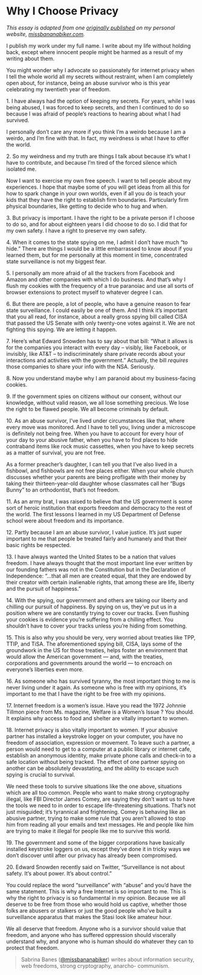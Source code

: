 
# Why I Choose Privacy

*This essay is adapted from one [originally published](http://www.missbananabiker.com/2015/10/28/the-option-of-privacy/) on my personal website, [missbananabiker.com](missbananabiker.com).*

<p>I publish my work under my full name. I write about my life without
holding back, except where innocent people might be harmed as a result
of my writing about them.</p>

<p>You might wonder why I advocate so passionately for internet privacy
when I tell the whole world all my secrets without restraint, when I
am completely open about, for instance, being an abuse survivor who is
this year celebrating my twentieth year of freedom.</p>

<p>1. I have always had the option of keeping my secrets. For years,
while I was being abused, I was forced to keep secrets, and then I
continued to do so because I was afraid of people’s reactions to
hearing about what I had survived.<p>

<p>I personally don’t care any more if you think I’m a weirdo because I
am a weirdo, and I’m fine with that. In fact, my weirdness is what I
have to offer the world.</p>

<p>2. So my weirdness and my truth are things I talk about because it’s
what I have to contribute, and because I’m tired of the forced silence
which isolated me.</p>

<p>Now I want to exercise my own free speech. I want to tell people about
my experiences. I hope that maybe some of you will get ideas from all
this for how to spark change in your own worlds, even if all you do is
teach your kids that they have the right to establish firm
boundaries. Particularly firm physical boundaries, like getting to
decide who to hug and when.</p>

<p>3. But privacy is important. I have the right to be a private person
if I choose to do so, and for about eighteen years I did choose to do
so. I did that for my own safety. I have a right to preserve my own
safety.</p>

<p>4. When it comes to the state spying on me, I admit I don’t have much
“to hide.” There are things I would be a little embarrassed to know
about if you learned them, but for me personally at this moment in
time, concentrated state surveillance is not my biggest fear.</p>

<p>5. I personally am more afraid of all the trackers from Facebook and
Amazon and other companies with which I do business. And that’s why I
flush my cookies with the frequency of a true paranoiac and use all
sorts of browser extensions to protect myself to whatever degree I
can.</p>

<p>6. But there are people, a lot of people, who have a genuine reason to
fear state surveillance. I could easily be one of them. And I think
it’s important that you all read, for instance, about a really gross
spying bill called CISA that passed the US Senate with only twenty-one
votes against it. We are not fighting this spying. We are letting it
happen.</p>

<p>7. Here’s what Edward Snowden has to say about that bill: “What it
allows is for the companies you interact with every day – visibly,
like Facebook, or invisibly, like AT&amp;T – to indiscriminately share
private records about your interactions and activities with the
government.” Actually, the bill <em>requires</em> those companies to share
your info with the NSA. Seriously.</p>

<p>8. Now you understand maybe why I am paranoid about my business-facing
cookies.</p>

<p>9. If the government spies on citizens without our consent, without
our knowledge, without valid reason, we all lose something
precious. We lose the right to be flawed people. We all become
criminals by default.</p>

<p>10. As an abuse survivor, I’ve lived under circumstances like that,
where every move was monitored. And I have to tell you, living under a
microscope is definitely not being free. When you have to account for
every hour of your day to your abusive father, when you have to find
places to hide contraband items like rock music cassettes, when you
have to keep secrets as a matter of survival, you are not free.</p>

<p>As a former preacher’s daughter, I can tell you that I’ve also lived
in a fishbowl, and fishbowls are not free places either.  When your
whole church discusses whether your parents are being profligate with
their money by taking their thirteen-year-old daughter whose
classmates call her “Bugs Bunny” to an orthodontist, that’s not
freedom.</p>

<p>11. As an army brat, I was raised to believe that the US government is
some sort of heroic institution that exports freedom and democracy to
the rest of the world. The first lessons I learned in my US Department
of Defense school were about freedom and its importance.</p>

<p>12. Partly because I am an abuse survivor, I value justice. It’s just
super important to me that people be treated fairly and humanely and
that their basic rights be respected.</p>

<p>13. I have always wanted the United States to be a nation that values
freedom. I have always thought that the most important line ever
written by our founding fathers was not in the Constitution but in the
Declaration of Independence: “...that all men are created equal, that
they are endowed by their creator with certain inalienable rights,
that among these are life, liberty and the pursuit of happiness.”</p>

<p>14. With the spying, our government and others are taking our liberty
and chilling our pursuit of happiness. By spying on us, they’ve put us
in a position where we are constantly trying to cover our tracks. Even
flushing your cookies is evidence you’re suffering from a chilling
effect. You shouldn’t have to cover your tracks unless you’re hiding
from something.</p>

<p>15. This is also why you should be very, very worried about treaties
like TPP, TTIP, and TiSA. The aforementioned spying bill, CISA, lays
some of the groundwork in the US for those treaties, helps foster an
environment that would allow the American government — and, with the
treaties, corporations and governments around the world — to encroach
on everyone’s liberties even more.</p>

<p>16. As someone who has survived tyranny, the most important thing to
me is never living under it again. As someone who is free with my
opinions, it’s important to me that I have the right to be free with
my opinions.</p>

<p>17. Internet freedom is a women’s issue. Have you read the 1972
Johnnie Tillmon piece from Ms. magazine, Welfare is a Women’s Issue ?
You should. It explains why access to food and shelter are vitally
important to women.</p>

<p>18. Internet privacy is also vitally important to women. If your
abusive partner has installed a keystroke logger on your computer, you
have no freedom of association, expression or movement. To leave such
a partner, a person would need to get to a computer at a public
library or internet cafe, establish an anonymous identity, make
private phone calls and check-in to a safe location without being
tracked. The effect of one partner spying on another can be absolutely
devastating, and the ability to escape such spying is crucial to
survival.</p>

<p>We need these tools to survive situations like the one above,
situations which are all too common. People who want to make strong
cryptography illegal, like FBI Director James Comey, are saying they
don’t want us to have the tools we need to in order to escape
life-threatening situations. That’s not just misguided; it’s
tyrannical and frightening. Comey is behaving like an abusive partner,
trying to make some rule that you aren’t allowed to stop him from
reading all your emails and text messages. He and people like him are
trying to make it illegal for people like me to survive this world.</p>

<p>19. The government and some of the bigger corporations have basically
installed keystroke loggers on us, except they’ve done it in tricky
ways we don’t discover until after our privacy has already been
compromised.</p>

<p>20. Edward Snowden recently said on Twitter, “Surveillance is not
about safety. It’s about power. It’s about control.”</p>

<p>You could replace the word “surveillance” with “abuse” and you’d have
the same statement. This is why a free Internet is so important to
me. This is why the right to privacy is so fundamental in my
opinion. Because we all deserve to be free from those who would hold
us captive, whether those folks are abusers or stalkers or just the
good people who’ve built a surveillance apparatus that makes the Stasi
look like amateur hour.</p>

<p>We all deserve that freedom. Anyone who is a survivor should value
that freedom, and anyone who has suffered oppression should viscerally
understand why, and anyone who is human should do whatever they can to
protect that freedom.</p>


> Sabrina Banes ([@missbananabiker](https://twitter.com/missbananabiker)) writes
about information security, web freedoms, strong cryptography, anarcho-
communism.
